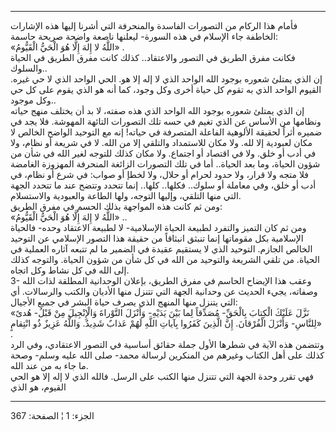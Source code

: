 ------------------------------------------------------------------------

فأمام هذا الركام من التصورات الفاسدة والمنحرفة التي أشرنا إليها هذه
الإشارات الخاطفة جاء الإسلام في هذه السورة- ليعلنها ناصعة واضحة صريحة
حاسمة:  
«اللَّهُ لا إِلهَ إِلَّا هُوَ الْحَيُّ الْقَيُّومُ» .  
فكانت مفرق الطريق في التصور والاعتقاد.. كذلك كانت مفرق الطريق في الحياة
والسلوك..  
إن الذي يمتلئ شعوره بوجود الله الواحد الذي لا إله إلا هو. الحي الواحد
الذي لا حي غيره. القيوم الواحد الذي به تقوم كل حياة أخرى وكل وجود، كما
أنه هو الذي يقوم على كل حي وكل موجود..  
إن الذي يمتلئ شعوره بوجود الله الواحد الذي هذه صفته، لا بد أن يختلف منهج
حياته ونظامها من الأساس عن الذي تغيم في حسه تلك التصورات التائهة
المهوشة. فلا يجد في ضميره أثراً لحقيقة الألوهية الفاعلة المتصرفة في
حياته! إنه مع التوحيد الواضح الخالص لا مكان لعبودية إلا لله. ولا مكان
للاستمداد والتلقي إلا من الله. لا في شريعة أو نظام، ولا في أدب أو خلق.
ولا في اقتصاد أو اجتماع. ولا مكان كذلك للتوجه لغير الله في شأن من شؤون
الحياة، وما بعد الحياة.. أما في تلك التصورات الزائغة المنحرفة المهزوزة
الغامضة فلا متجه ولا قرار، ولا حدود لحرام أو حلال، ولا لخطإ أو صواب: في
شرع أو نظام، في أدب أو خلق، وفي معاملة أو سلوك.. فكلها.. كلها.. إنما
تتحدد وتتضح عند ما تتحدد الجهة التي منها التلقي، وإليها التوجه، ولها
الطاعة والعبودية والاستسلام.  
ومن ثم كانت هذه المواجهة بذلك الحسم في مفرق الطريق:  
«اللَّهُ لا إِلهَ إِلَّا هُوَ الْحَيُّ الْقَيُّومُ» ..  
ومن ثم كان التميز والتفرد لطبيعة الحياة الإسلامية- لا لطبيعة الاعتقاد
وحده- فالحياة الإسلامية بكل مقوماتها إنما تنبثق انبثاقاً من حقيقة هذا
التصور الإسلامي عن التوحيد الخالص الجازم. التوحيد الذي لا يستقيم عقيدة
في الضمير ما لم تتبعه آثاره العملية في الحياة. من تلقي الشريعة والتوحيد
من الله في كل شأن من شؤون الحياة. والتوجه كذلك إلى الله في كل نشاط وكل
اتجاه.  
3- وعقب هذا الإيضاح الحاسم في مفرق الطريق، بإعلان الوحدانية المطلقة لذات
الله وصفاته، يجيء الحديث عن وحدانية الجهة التي تتنزل منها الأديان والكتب
والرسالات. أي التي يتنزل منها المنهج الذي يصرف حياة البشر في جميع
الأجيال:  
«نَزَّلَ عَلَيْكَ الْكِتابَ بِالْحَقِّ- مُصَدِّقاً لِما بَيْنَ يَدَيْهِ- وَأَنْزَلَ التَّوْراةَ وَالْإِنْجِيلَ مِنْ
قَبْلُ- هُدىً لِلنَّاسِ- وَأَنْزَلَ الْفُرْقانَ. إِنَّ الَّذِينَ كَفَرُوا بِآياتِ اللَّهِ لَهُمْ عَذابٌ شَدِيدٌ.
وَاللَّهُ عَزِيزٌ ذُو انْتِقامٍ» .  
وتتضمن هذه الآية في شطرها الأول جملة حقائق أساسية في التصور الاعتقادي،
وفي الرد كذلك على أهل الكتاب وغيرهم من المنكرين لرسالة محمد- صلى الله
عليه وسلم- وصحة ما جاء به من عند الله.  
فهي تقرر وحدة الجهة التي تتنزل منها الكتب على الرسل. فالله الذي لا إله
إلا هو الحي القيوم، هو الذي

------------------------------------------------------------------------

الجزء: 1 ¦ الصفحة: 367
